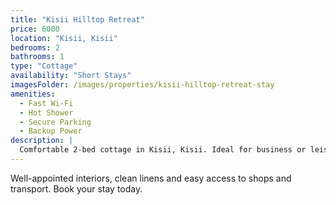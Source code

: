 ```yaml
---
title: "Kisii Hilltop Retreat"
price: 6000
location: "Kisii, Kisii"
bedrooms: 2
bathrooms: 1
type: "Cottage"
availability: "Short Stays"
imagesFolder: /images/properties/kisii-hilltop-retreat-stay
amenities:
  - Fast Wi-Fi
  - Hot Shower
  - Secure Parking
  - Backup Power
description: |
  Comfortable 2-bed cottage in Kisii, Kisii. Ideal for business or leisure. Flexible check-in and friendly support.
---
```


Well-appointed interiors, clean linens and easy access to shops and transport. Book your stay today.